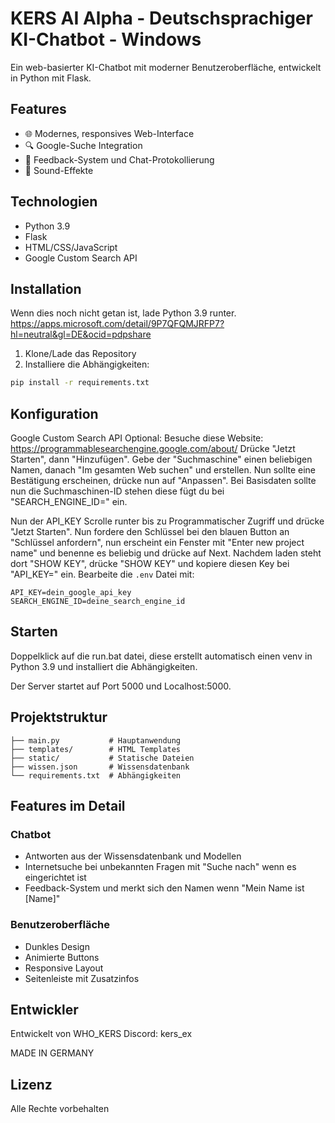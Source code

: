 # KERS AI Alpha - Deutschsprachiger KI-Chatbot - Windows

Ein web-basierter KI-Chatbot mit moderner Benutzeroberfläche, entwickelt in Python mit Flask.

## Features

- 🌐 Modernes, responsives Web-Interface
- 🔍 Google-Suche Integration
- 💾 Feedback-System und Chat-Protokollierung
- 🎵 Sound-Effekte

## Technologien

- Python 3.9
- Flask
- HTML/CSS/JavaScript
- Google Custom Search API

## Installation
Wenn dies noch nicht getan ist, lade Python 3.9 runter.          
https://apps.microsoft.com/detail/9P7QFQMJRFP7?hl=neutral&gl=DE&ocid=pdpshare


1. Klone/Lade das Repository
2. Installiere die Abhängigkeiten:
```bash
pip install -r requirements.txt
```

## Konfiguration
Google Custom Search API Optional:
Besuche diese Website: https://programmablesearchengine.google.com/about/
Drücke "Jetzt Starten", dann "Hinzufügen".
Gebe der "Suchmaschine" einen beliebigen Namen, danach "Im gesamten Web suchen" und erstellen.
Nun sollte eine Bestätigung erscheinen, drücke nun auf "Anpassen".
Bei Basisdaten sollte nun die Suchmaschinen-ID stehen diese fügt du bei "SEARCH_ENGINE_ID=" ein.

Nun der API_KEY
Scrolle runter bis zu Programmatischer Zugriff und drücke "Jetzt Starten".
Nun fordere den Schlüssel bei den blauen Button an "Schlüssel anfordern", nun erscheint ein Fenster mit "Enter new project name" und benenne es beliebig und drücke auf Next.
Nachdem laden steht dort "SHOW KEY", drücke "SHOW KEY" und kopiere diesen Key bei "API_KEY=" ein.
Bearbeite die `.env` Datei mit:
```
API_KEY=dein_google_api_key
SEARCH_ENGINE_ID=deine_search_engine_id
```

## Starten

Doppelklick auf die run.bat datei, diese erstellt automatisch einen venv in Python 3.9 und installiert die Abhängigkeiten.

Der Server startet auf Port 5000 und Localhost:5000.

## Projektstruktur

```
├── main.py           # Hauptanwendung
├── templates/        # HTML Templates
├── static/           # Statische Dateien
├── wissen.json       # Wissensdatenbank
└── requirements.txt  # Abhängigkeiten
```

## Features im Detail

### Chatbot
- Antworten aus der Wissensdatenbank und Modellen
- Internetsuche bei unbekannten Fragen mit "Suche nach" wenn es eingerichtet ist
- Feedback-System und merkt sich den Namen wenn "Mein Name ist [Name]"

### Benutzeroberfläche
- Dunkles Design
- Animierte Buttons
- Responsive Layout
- Seitenleiste mit Zusatzinfos

## Entwickler

Entwickelt von WHO_KERS
Discord: kers_ex

MADE IN GERMANY
## Lizenz

Alle Rechte vorbehalten
